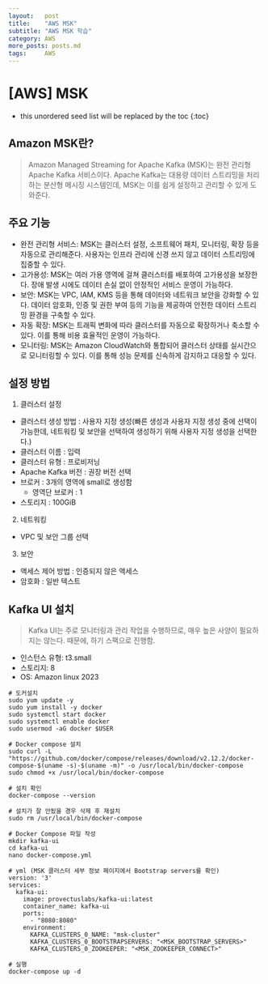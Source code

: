 ```yaml
---
layout:   post
title:    "AWS MSK"
subtitle: "AWS MSK 학습"
category: AWS
more_posts: posts.md
tags:     AWS
---
```

# [AWS] MSK

<!--more-->
<!-- Table of contents -->
* this unordered seed list will be replaced by the toc
{:toc}

## Amazon MSK란?
> Amazon Managed Streaming for Apache Kafka (MSK)는 완전 관리형 Apache Kafka 서비스이다. Apache Kafka는 대용량 데이터 스트리밍을 처리하는 분산형 메시징 시스템인데, MSK는 이를 쉽게 설정하고 관리할 수 있게 도와준다.

## 주요 기능
- 완전 관리형 서비스: MSK는 클러스터 설정, 소프트웨어 패치, 모니터링, 확장 등을 자동으로 관리해준다. 사용자는 인프라 관리에 신경 쓰지 않고 데이터 스트리밍에 집중할 수 있다.
- 고가용성: MSK는 여러 가용 영역에 걸쳐 클러스터를 배포하여 고가용성을 보장한다. 장애 발생 시에도 데이터 손실 없이 안정적인 서비스 운영이 가능하다.
- 보안: MSK는 VPC, IAM, KMS 등을 통해 데이터와 네트워크 보안을 강화할 수 있다. 데이터 암호화, 인증 및 권한 부여 등의 기능을 제공하여 안전한 데이터 스트리밍 환경을 구축할 수 있다.
- 자동 확장: MSK는 트래픽 변화에 따라 클러스터를 자동으로 확장하거나 축소할 수 있다. 이를 통해 비용 효율적인 운영이 가능하다.
- 모니터링: MSK는 Amazon CloudWatch와 통합되어 클러스터 상태를 실시간으로 모니터링할 수 있다. 이를 통해 성능 문제를 신속하게 감지하고 대응할 수 있다.

## 설정 방법

1) 클러스터 설정
  - 클러스터 생성 방법 : 사용자 지정 생성(빠른 생성과 사용자 지정 생성 중에 선택이 가능한데, 네트워킹 및 보안을 선택하여 생성하기 위해 사용자 지정 생성을 선택한다.)
  - 클러스터 이름 : 입력
  - 클러스터 유형 : 프로비저닝
  - Apache Kafka 버전 : 권장 버전 선택
  - 브로커 : 3개의 영역에 small로 생성함
    - 영역단 브로커 : 1
  - 스토리지 : 100GiB

2) 네트워킹
  - VPC 및 보안 그룹 선택
  
3) 보안
  - 액세스 제어 방법 : 인증되지 않은 액세스
  - 암호화 : 일반 텍스트

## Kafka UI 설치
> Kafka UI는 주로 모니터링과 관리 작업을 수행하므로, 매우 높은 사양이 필요하지는 않는다. 때문에, 하기 스팩으로 진행함.

- 인스턴스 유형: t3.small
- 스토리지: 8
- OS: Amazon linux 2023

```shell
# 도커설치
sudo yum update -y
sudo yum install -y docker
sudo systemctl start docker
sudo systemctl enable docker
sudo usermod -aG docker $USER

# Docker compose 설치
sudo curl -L "https://github.com/docker/compose/releases/download/v2.12.2/docker-compose-$(uname -s)-$(uname -m)" -o /usr/local/bin/docker-compose
sudo chmod +x /usr/local/bin/docker-compose

# 설치 확인
docker-compose --version

# 설치가 잘 안됬을 경우 삭제 후 재설치
sudo rm /usr/local/bin/docker-compose

# Docker Compose 파일 작성
mkdir kafka-ui
cd kafka-ui
nano docker-compose.yml

# yml (MSK 클러스터 세부 정보 페이지에서 Bootstrap servers를 확인)
version: '3'
services:
  kafka-ui:
    image: provectuslabs/kafka-ui:latest
    container_name: kafka-ui
    ports:
      - "8080:8080"
    environment:
      KAFKA_CLUSTERS_0_NAME: "msk-cluster"
      KAFKA_CLUSTERS_0_BOOTSTRAPSERVERS: "<MSK_BOOTSTRAP_SERVERS>"
      KAFKA_CLUSTERS_0_ZOOKEEPER: "<MSK_ZOOKEEPER_CONNECT>"

# 실행
docker-compose up -d

```

